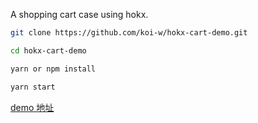 A shopping cart case using hokx.  

```sh
git clone https://github.com/koi-w/hokx-cart-demo.git
```
```sh
cd hokx-cart-demo
```
```sh
yarn or npm install
```
```sh
yarn start
```

[demo 地址](http://39.108.236.165:3002/)